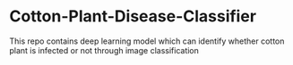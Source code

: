 # Cotton-Plant-Disease-Classifier
This repo contains deep learning model which can identify whether cotton plant is infected or not through image classification
